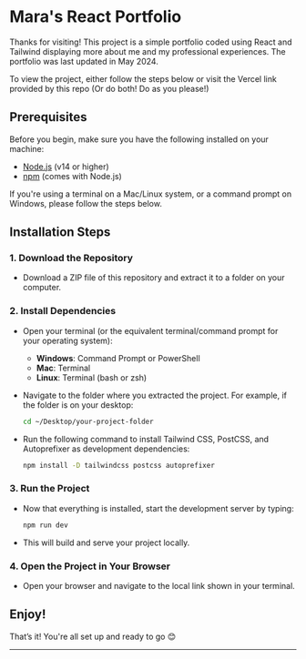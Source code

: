 # Mara's React Portfolio

Thanks for visiting! This project is a simple portfolio coded using React and Tailwind displaying more about me and my professional experiences. The portfolio was last updated in May 2024.

To view the project, either follow the steps below or visit the Vercel link provided by this repo (Or do both! Do as you please!)

## Prerequisites

Before you begin, make sure you have the following installed on your machine:
- [Node.js](https://nodejs.org/) (v14 or higher)
- [npm](https://www.npmjs.com/) (comes with Node.js)

If you're using a terminal on a Mac/Linux system, or a command prompt on Windows, please follow the steps below.

## Installation Steps

### 1. Download the Repository

- Download a ZIP file of this repository and extract it to a folder on your computer.

### 2. Install Dependencies

- Open your terminal (or the equivalent terminal/command prompt for your operating system):

    - **Windows**: Command Prompt or PowerShell
    - **Mac**: Terminal
    - **Linux**: Terminal (bash or zsh)

- Navigate to the folder where you extracted the project. For example, if the folder is on your desktop:
    ```bash
    cd ~/Desktop/your-project-folder
    ```

- Run the following command to install Tailwind CSS, PostCSS, and Autoprefixer as development dependencies:
    ```bash
    npm install -D tailwindcss postcss autoprefixer
    ```

### 3. Run the Project

- Now that everything is installed, start the development server by typing:
    ```bash
    npm run dev
    ```

- This will build and serve your project locally.

### 4. Open the Project in Your Browser

- Open your browser and navigate to the local link shown in your terminal.

## Enjoy!

That’s it! You're all set up and ready to go 😊

---

